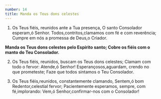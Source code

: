 ```yaml
---
number: 14
title: Manda os Teus dons celestes
---
```


1. Os Teus fiéis, reunidos ante a Tua presença,
  O santo Consolador esperam,ó Senhor.
  Todos,contritos,clamamos com fé e com reverência;
  Cumpre em nós a promessa de Deus,o Criador.

  __Manda os Teus dons celestes pelo Espírito santo;
  Cobre os fiéis com o manto do Teu Consolador.__

2. Os Teus fiéis, reunidos, buscam os Teus dons celestes;
  Clamam com todo o fervor: Atende,ó Senhor!
  Esperançosos,aguardam, crendo no que prometeste;
  Faze que todos sintamos o Teu Consolador.

3. Os Teus fiéis,reunidos, constantemente clamando,
  Sentem,ó bom Redentor,celestial fervor;
  Pacientemente esperamos, sempre, com fé,implorando:
  Vem,ó Senhor,confirmar-nos com o Consolador!
